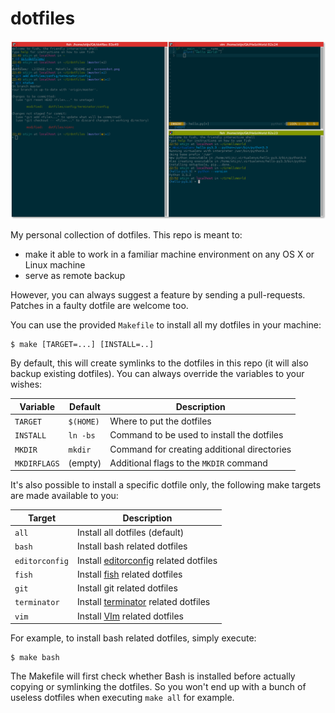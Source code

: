 # dotfiles

![Screenshot](screenshot.png)

My personal collection of dotfiles. This repo is meant to:

- make it able to work in a familiar machine environment on any OS X or
  Linux machine
- serve as remote backup

However, you can always suggest a feature by sending a pull-requests. Patches
in a faulty dotfile are welcome too.

You can use the provided `Makefile` to install all my dotfiles in your machine:

    $ make [TARGET=...] [INSTALL=..]

By default, this will create symlinks to the dotfiles in this repo (it will
also backup existing dotfiles). You can always override the variables to your
wishes:

Variable     | Default   | Description
------------ | --------- | ----------------------------------------------------
`TARGET`     | `$(HOME)` | Where to put the dotfiles
`INSTALL`    | `ln -bs`  | Command to be used to install the dotfiles
`MKDIR`      | `mkdir` | Command for creating additional directories
`MKDIRFLAGS` | (empty) | Additional flags to the `MKDIR` command

It's also possible to install a specific dotfile only, the following make
targets are made available to you:

Target         | Description
-------------- | --------------------------------------------------------------
`all`          | Install all dotfiles (default)
`bash`         | Install bash related dotfiles
`editorconfig` | Install [editorconfig][] related dotfiles
`fish`         | Install [fish][] related dotfiles
`git`          | Install git related dotfiles
`terminator`   | Install [terminator][] related dotfiles
`vim`          | Install [VIm][] related dotfiles

For example, to install bash related dotfiles, simply execute:

    $ make bash

The Makefile will first check whether Bash is installed before actually copying
or symlinking the dotfiles. So you won't end up with a bunch of useless dotfiles
when executing `make all` for example.


[editorconfig]: http://editorconfig.org/
[fish]: http://fishshell.com/
[terminator]: https://launchpad.net/terminator
[VIm]: http://www.vim.org/
